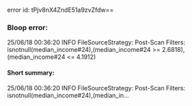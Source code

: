 error id: tPjv8nX4ZndE51a9zvZfdw==
### Bloop error:

25/06/18 00:36:20 INFO FileSourceStrategy: Post-Scan Filters: isnotnull(median_income#24),(median_income#24 >= 2.6818),(median_income#24 <= 4.1912)
#### Short summary: 

25/06/18 00:36:20 INFO FileSourceStrategy: Post-Scan Filters: isnotnull(median_income#24),(median_in...